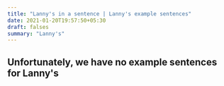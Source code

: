 ```yaml
---
title: "Lanny's in a sentence | Lanny's example sentences"
date: 2021-01-20T19:57:50+05:30
draft: falses
summary: "Lanny's"
---
```

## Unfortunately, we have no example sentences for Lanny's                 
